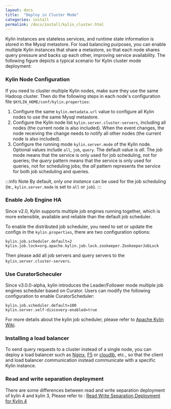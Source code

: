 ```yaml
---
layout: docs
title:  "Deploy in Cluster Mode"
categories: install
permalink: /docs/install/kylin_cluster.html
---
```



Kylin instances are stateless services, and runtime state information is stored in the Mysql metastore. For load balancing purposes, you can enable multiple Kylin instances that share a metastore, so that each node shares query pressure and backs up each other, improving service availability. The following figure depicts a typical scenario for Kylin cluster mode deployment:

### Kylin Node Configuration

If you need to cluster multiple Kylin nodes, make sure they use the same Hadoop cluster. Then do the following steps in each node's configuration file `$KYLIN_HOME/conf/kylin.properties`:

1. Configure the same `kylin.metadata.url` value to configure all Kylin nodes to use the same Mysql metastore.
2. Configure the Kylin node list `kylin.server.cluster-servers`, including all nodes (the current node is also included). When the event changes, the node receiving the change needs to notify all other nodes (the current node is also included).
3. Configure the running mode `kylin.server.mode` of the Kylin node. Optional values include `all`, `job`, `query`. The default value is *all*.
The *job* mode means that the service is only used for job scheduling, not for queries; the *query* pattern means that the service is only used for queries, not for scheduling jobs; the *all* pattern represents the service for both job scheduling and queries.

:::info Note
By default, only *one instance* can be used for the job scheduling (ie., `kylin.server.mode` is set to `all` or `job`).
:::


### Enable Job Engine HA

Since v2.0, Kylin supports multiple job engines running together, which is more extensible, available and reliable than the default job scheduler.

To enable the distributed job scheduler, you need to set or update the configs in the `kylin.properties`, there are two configuration options:

```properties
kylin.job.scheduler.default=2
kylin.job.lock=org.apache.kylin.job.lock.zookeeper.ZookeeperJobLock
```

Then please add all job servers and query servers to the `kylin.server.cluster-servers`.

### Use CuratorScheculer

Since v3.0.0-alpha, kylin introduces the Leader/Follower mode multiple job engines scheduler based on Curator. Users can modify the following configuration to enable CuratorScheduler:

```properties
kylin.job.scheduler.default=100
kylin.server.self-discovery-enabled=true
```

For more details about the kylin job scheduler, please refer to [Apache Kylin Wiki](https://cwiki.apache.org/confluence/display/KYLIN/Comparison+of+Kylin+Job+scheduler).

### Installing a load balancer

To send query requests to a cluster instead of a single node, you can deploy a load balancer such as [Nginx](http://nginx.org/en/), [F5](https://www.f5.com/) or [cloudlb](https://rubygems.org/gems/cloudlb/), etc., so that the client and load balancer communication instead communicate with a specific Kylin instance.

### Read and write separation deployment
There are some differences between read and write separation deployment of kylin 4 and kylin 3, Please refer to : [Read Write Separation Deployment for Kylin 4](https://cwiki.apache.org/confluence/display/KYLIN/Read-Write+Separation+Deployment+for+Kylin+4.0)